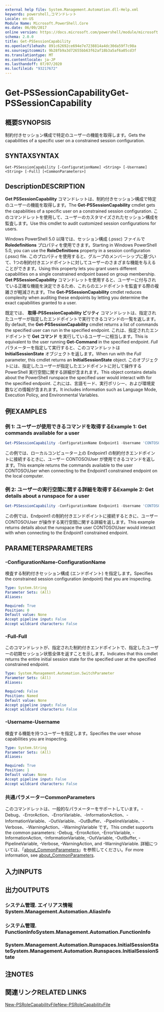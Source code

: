 ```yaml
---
external help file: System.Management.Automation.dll-Help.xml
keywords: powershell,コマンドレット
Locale: en-US
Module Name: Microsoft.PowerShell.Core
ms.date: 06/09/2017
online version: https://docs.microsoft.com/powershell/module/microsoft.powershell.core/get-pssessioncapability?view=powershell-7.1&WT.mc_id=ps-gethelp
schema: 2.0.0
title: Get-PSSessionCapability
ms.openlocfilehash: 891c62692ce694e7e7238814a4dc30da59f7c98a
ms.sourcegitcommit: 9b28fb9a3d72655bb63f62af18b3a5af6a05cd3f
ms.translationtype: MT
ms.contentlocale: ja-JP
ms.lasthandoff: 07/07/2020
ms.locfileid: "93217672"
---
```

# <span data-ttu-id="76540-103">Get-PSSessionCapability</span><span class="sxs-lookup"><span data-stu-id="76540-103">Get-PSSessionCapability</span></span>

## <span data-ttu-id="76540-104">概要</span><span class="sxs-lookup"><span data-stu-id="76540-104">SYNOPSIS</span></span>
<span data-ttu-id="76540-105">制約付きセッション構成で特定のユーザーの機能を取得します。</span><span class="sxs-lookup"><span data-stu-id="76540-105">Gets the capabilities of a specific user on a constrained session configuration.</span></span>

## <span data-ttu-id="76540-106">SYNTAX</span><span class="sxs-lookup"><span data-stu-id="76540-106">SYNTAX</span></span>

```
Get-PSSessionCapability [-ConfigurationName] <String> [-Username] <String> [-Full] [<CommonParameters>]
```

## <span data-ttu-id="76540-107">Description</span><span class="sxs-lookup"><span data-stu-id="76540-107">DESCRIPTION</span></span>

<span data-ttu-id="76540-108">**Get PSSessionCapability** コマンドレットは、制約付きセッション構成で特定のユーザーの機能を取得します。</span><span class="sxs-lookup"><span data-stu-id="76540-108">The **Get-PSSessionCapability** cmdlet gets the capabilities of a specific user on a constrained session configuration.</span></span>
<span data-ttu-id="76540-109">このコマンドレットを使用して、ユーザーのカスタマイズされたセッション構成を監査します。</span><span class="sxs-lookup"><span data-stu-id="76540-109">Use this cmdlet to audit customized session configurations for users.</span></span>

<span data-ttu-id="76540-110">Windows PowerShell 5.0 以降では、セッション構成 (.pssc) ファイルで **Roledefinitions** プロパティを使用できます。</span><span class="sxs-lookup"><span data-stu-id="76540-110">Starting in Windows PowerShell 5.0, you can use the **RoleDefinitions** property in a session configuration (.pssc) file.</span></span>
<span data-ttu-id="76540-111">このプロパティを使用すると、グループのメンバーシップに基づいて、1つの制約付きエンドポイントに対してユーザーのさまざまな機能を与えることができます。</span><span class="sxs-lookup"><span data-stu-id="76540-111">Using this property lets you grant users different capabilities on a single constrained endpoint based on group membership.</span></span>
<span data-ttu-id="76540-112">**Get PSSessionCapability** コマンドレットを使用すると、ユーザーに付与されている正確な機能を決定できるため、これらのエンドポイントを監査する際の複雑さが軽減されます。</span><span class="sxs-lookup"><span data-stu-id="76540-112">The **Get-PSSessionCapability** cmdlet reduces complexity when auditing these endpoints by letting you determine the exact capabilities granted to a user.</span></span>

<span data-ttu-id="76540-113">既定では、 **取得-PSSessionCapability ビリティ** コマンドレットは、指定されたユーザーが指定したエンドポイントで実行できるコマンドの一覧を返します。</span><span class="sxs-lookup"><span data-stu-id="76540-113">By default, the **Get-PSSessionCapability** cmdlet returns a list of commands the specified user can run in the specified endpoint.</span></span>
<span data-ttu-id="76540-114">これは、指定されたエンドポイントで **Get コマンド** を実行しているユーザーに相当します。</span><span class="sxs-lookup"><span data-stu-id="76540-114">This is equivalent to the user running **Get-Command** in the specified endpoint.</span></span>
<span data-ttu-id="76540-115">*Full* パラメーターを指定して実行すると、このコマンドレットは **InitialSessionState** オブジェクトを返します。</span><span class="sxs-lookup"><span data-stu-id="76540-115">When run with the *Full* parameter, this cmdlet returns an **InitialSessionState** object.</span></span>
<span data-ttu-id="76540-116">このオブジェクトには、指定したユーザーが指定したエンドポイントに対して操作する PowerShell 実行空間に関する詳細が含まれます。</span><span class="sxs-lookup"><span data-stu-id="76540-116">This object contains details about the PowerShell runspace the specified user would interact with for the specified endpoint.</span></span>
<span data-ttu-id="76540-117">これには、言語モード、実行ポリシー、および環境変数などの情報が含まれます。</span><span class="sxs-lookup"><span data-stu-id="76540-117">It includes information such as Language Mode, Execution Policy, and Environmental Variables.</span></span>

## <span data-ttu-id="76540-118">例</span><span class="sxs-lookup"><span data-stu-id="76540-118">EXAMPLES</span></span>

### <span data-ttu-id="76540-119">例 1: ユーザーが使用できるコマンドを取得する</span><span class="sxs-lookup"><span data-stu-id="76540-119">Example 1: Get commands available for a user</span></span>

```powershell
Get-PSSessionCapability -ConfigurationName Endpoint1 -Username 'CONTOSO\User'
```

<span data-ttu-id="76540-120">この例では、ローカルコンピューター上の Endpoint1 の制約付きエンドポイントに接続するときに、ユーザー CONTOSO\User が使用できるコマンドを返します。</span><span class="sxs-lookup"><span data-stu-id="76540-120">This example returns the commands available to the user CONTOSO\User when connecting to the Endpoint1 constrained endpoint on the local computer.</span></span>

### <span data-ttu-id="76540-121">例 2: ユーザーの実行空間に関する詳細を取得する</span><span class="sxs-lookup"><span data-stu-id="76540-121">Example 2: Get details about a runspace for a user</span></span>

```powershell
Get-PSSessionCapability -ConfigurationName Endpoint1 -Username 'CONTOSO\User' -Full
```

<span data-ttu-id="76540-122">この例では、Endpoint1 の制約付きエンドポイントに接続するときに、ユーザー CONTOSO\User が操作する実行空間に関する詳細を返します。</span><span class="sxs-lookup"><span data-stu-id="76540-122">This example returns details about the runspace the user CONTOSO\User would interact with when connecting to the Endpoint1 constrained endpoint.</span></span>

## <span data-ttu-id="76540-123">PARAMETERS</span><span class="sxs-lookup"><span data-stu-id="76540-123">PARAMETERS</span></span>

### <span data-ttu-id="76540-124">-ConfigurationName</span><span class="sxs-lookup"><span data-stu-id="76540-124">-ConfigurationName</span></span>

<span data-ttu-id="76540-125">検査する制約付きセッション構成 (エンドポイント) を指定します。</span><span class="sxs-lookup"><span data-stu-id="76540-125">Specifies the constrained session configuration (endpoint) that you are inspecting.</span></span>

```yaml
Type: System.String
Parameter Sets: (All)
Aliases:

Required: True
Position: 0
Default value: None
Accept pipeline input: False
Accept wildcard characters: False
```

### <span data-ttu-id="76540-126">-Full</span><span class="sxs-lookup"><span data-stu-id="76540-126">-Full</span></span>

<span data-ttu-id="76540-127">このコマンドレットが、指定された制約付きエンドポイントで、指定したユーザーの初期セッション状態全体を返すことを示します。</span><span class="sxs-lookup"><span data-stu-id="76540-127">Indicates that this cmdlet returns the entire initial session state for the specified user at the specified constrained endpoint.</span></span>

```yaml
Type: System.Management.Automation.SwitchParameter
Parameter Sets: (All)
Aliases:

Required: False
Position: Named
Default value: None
Accept pipeline input: False
Accept wildcard characters: False
```

### <span data-ttu-id="76540-128">-Username</span><span class="sxs-lookup"><span data-stu-id="76540-128">-Username</span></span>

<span data-ttu-id="76540-129">検査する機能を持つユーザーを指定します。</span><span class="sxs-lookup"><span data-stu-id="76540-129">Specifies the user whose capabilities you are inspecting.</span></span>

```yaml
Type: System.String
Parameter Sets: (All)
Aliases:

Required: True
Position: 1
Default value: None
Accept pipeline input: False
Accept wildcard characters: False
```

### <span data-ttu-id="76540-130">共通パラメーター</span><span class="sxs-lookup"><span data-stu-id="76540-130">CommonParameters</span></span>

<span data-ttu-id="76540-131">このコマンドレットは、一般的なパラメーターをサポートしています。-Debug、-ErrorAction、-ErrorVariable、-InformationAction、-InformationVariable、-OutVariable、-OutBuffer、-PipelineVariable、-Verbose、-WarningAction、-WarningVariable です。</span><span class="sxs-lookup"><span data-stu-id="76540-131">This cmdlet supports the common parameters: -Debug, -ErrorAction, -ErrorVariable, -InformationAction, -InformationVariable, -OutVariable, -OutBuffer, -PipelineVariable, -Verbose, -WarningAction, and -WarningVariable.</span></span> <span data-ttu-id="76540-132">詳細については、「[about_CommonParameters](https://go.microsoft.com/fwlink/?LinkID=113216)」を参照してください。</span><span class="sxs-lookup"><span data-stu-id="76540-132">For more information, see [about_CommonParameters](https://go.microsoft.com/fwlink/?LinkID=113216).</span></span>

## <span data-ttu-id="76540-133">入力</span><span class="sxs-lookup"><span data-stu-id="76540-133">INPUTS</span></span>

## <span data-ttu-id="76540-134">出力</span><span class="sxs-lookup"><span data-stu-id="76540-134">OUTPUTS</span></span>

### <span data-ttu-id="76540-135">システム管理. エイリアス情報</span><span class="sxs-lookup"><span data-stu-id="76540-135">System.Management.Automation.AliasInfo</span></span>

### <span data-ttu-id="76540-136">システム管理. FunctionInfo</span><span class="sxs-lookup"><span data-stu-id="76540-136">System.Management.Automation.FunctionInfo</span></span>

### <span data-ttu-id="76540-137">System.Management.Automation.Runspaces.InitialSessionState</span><span class="sxs-lookup"><span data-stu-id="76540-137">System.Management.Automation.Runspaces.InitialSessionState</span></span>

## <span data-ttu-id="76540-138">注</span><span class="sxs-lookup"><span data-stu-id="76540-138">NOTES</span></span>

## <span data-ttu-id="76540-139">関連リンク</span><span class="sxs-lookup"><span data-stu-id="76540-139">RELATED LINKS</span></span>

[<span data-ttu-id="76540-140">New-PSRoleCapabilityFile</span><span class="sxs-lookup"><span data-stu-id="76540-140">New-PSRoleCapabilityFile</span></span>](New-PSRoleCapabilityFile.md)

